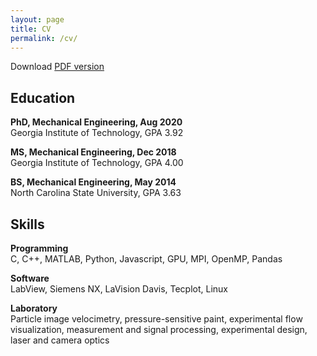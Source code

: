 ```yaml
---
layout: page
title: CV
permalink: /cv/
---
```


Download [PDF version](../cv_pdf)

## Education

**PhD, Mechanical Engineering, Aug 2020**  <br>
Georgia Institute of Technology, GPA 3.92

**MS, Mechanical Engineering, Dec 2018**  <br>
Georgia Institute of Technology, GPA 4.00

**BS, Mechanical Engineering, May 2014**  <br>
North Carolina State University, GPA 3.63

## Skills
**Programming** <br>
C, C++, MATLAB, Python, Javascript, GPU, MPI, OpenMP, Pandas

**Software** <br>
LabView, Siemens NX, LaVision Davis, Tecplot, Linux

**Laboratory** <br>
Particle image velocimetry, pressure-sensitive paint, experimental flow
visualization, measurement and signal processing, experimental design, laser and
camera optics

